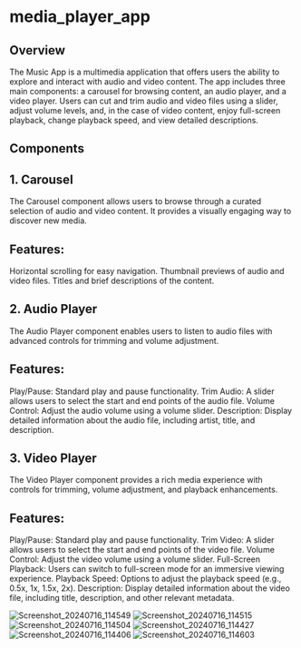 # media_player_app

## Overview
The Music App is a multimedia application that offers users the ability to explore and interact with audio and video content. The app includes three main components: a carousel for browsing content, an audio player, and a video player. Users can cut and trim audio and video files using a slider, adjust volume levels, and, in the case of video content, enjoy full-screen playback, change playback speed, and view detailed descriptions.

## Components
## 1. Carousel
   The Carousel component allows users to browse through a curated selection 
   of audio and video content. It provides a visually engaging way to discover
   new media.

## Features:

Horizontal scrolling for easy navigation.
Thumbnail previews of audio and video files.
Titles and brief descriptions of the content.

## 2. Audio Player
   The Audio Player component enables users to listen to audio files with 
   advanced controls for trimming and volume adjustment.

## Features:

Play/Pause: Standard play and pause functionality.
Trim Audio: A slider allows users to select the start and end points of the 
audio file.
Volume Control: Adjust the audio volume using a volume slider.
Description: Display detailed information about the audio file, including 
artist, title, and description.

## 3. Video Player
   The Video Player component provides a rich media experience with controls 
   for trimming, volume adjustment, and playback enhancements.

## Features:

Play/Pause: Standard play and pause functionality.
Trim Video: A slider allows users to select the start and end points of the video file.
Volume Control: Adjust the video volume using a volume slider.
Full-Screen Playback: Users can switch to full-screen mode for an immersive viewing experience.
Playback Speed: Options to adjust the playback speed (e.g., 0.5x, 1x, 1.5x, 2x).
Description: Display detailed information about the video file, including title, description, and other relevant metadata.

![Screenshot_20240716_114549](https://github.com/user-attachments/assets/e7ee2d18-9281-461b-a632-342cc1f04d0f)
![Screenshot_20240716_114515](https://github.com/user-attachments/assets/b00232e5-fbe1-4f29-a290-e8c6837949a6)
![Screenshot_20240716_114504](https://github.com/user-attachments/assets/1643ad9e-d98f-4557-8f66-66f076fd28a2)
![Screenshot_20240716_114427](https://github.com/user-attachments/assets/264df119-58b3-4cd3-aa92-7dbeb03b0def)
![Screenshot_20240716_114406](https://github.com/user-attachments/assets/fcedfb45-a767-48d9-8518-f9e1a33486eb)
![Screenshot_20240716_114603](https://github.com/user-attachments/assets/5aab9704-41c6-47b7-821f-945eb5ae275c)

